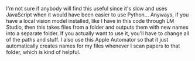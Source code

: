 I'm not sure if anybody will find this useful since it's slow and uses JavaScript when it would have been easier to use Python... Anyways, if you have a local vision model installed, like I have in this code through LM Studio, then this takes files from a folder and outputs them with new names into a separate folder. If you actually want to use it, you'll have to change all of the paths and stuff. I also use this Apple Automator so that it just automatically creates names for my files whenever I scan papers to that folder, which is kind of helpful. 
